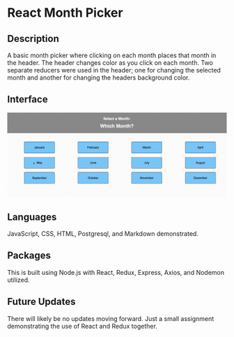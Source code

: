 # React Month Picker

## Description

A basic month picker where clicking on each month places that month in the header. The header changes color as you click on each month. Two separate reducers were used in the header; one for changing the selected month and another for changing the headers background color.

## Interface

![Demonstration Wireframe](./wireframes/demonstration.gif)

## Languages

JavaScript, CSS, HTML, Postgresql, and Markdown demonstrated.

## Packages

This is built using Node.js with React, Redux, Express, Axios, and Nodemon utilized.

## Future Updates

There will likely be no updates moving forward. Just a small assignment demonstrating the use of React and Redux together.
